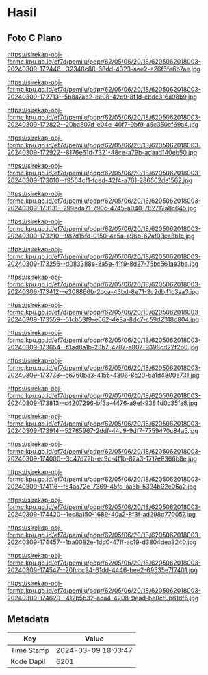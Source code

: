 # Hasil

## Foto C Plano

https://sirekap-obj-formc.kpu.go.id/ef7d/pemilu/pdpr/62/05/06/20/18/6205062018003-20240309-172446--32348c88-68dd-4323-aee2-e26f6fe6b7ae.jpg

https://sirekap-obj-formc.kpu.go.id/ef7d/pemilu/pdpr/62/05/06/20/18/6205062018003-20240309-172713--5b8a7ab2-ee08-42c9-8f1d-cbdc316a98b9.jpg

https://sirekap-obj-formc.kpu.go.id/ef7d/pemilu/pdpr/62/05/06/20/18/6205062018003-20240309-172822--20ba807d-e04e-40f7-9bf9-a5c350ef69a4.jpg

https://sirekap-obj-formc.kpu.go.id/ef7d/pemilu/pdpr/62/05/06/20/18/6205062018003-20240309-172922--8176e61d-7321-48ce-a79b-adaad140eb50.jpg

https://sirekap-obj-formc.kpu.go.id/ef7d/pemilu/pdpr/62/05/06/20/18/6205062018003-20240309-173010--f9504cf1-fced-42f4-a761-286502de1562.jpg

https://sirekap-obj-formc.kpu.go.id/ef7d/pemilu/pdpr/62/05/06/20/18/6205062018003-20240309-173131--299eda71-790c-4745-a040-762712a8c645.jpg

https://sirekap-obj-formc.kpu.go.id/ef7d/pemilu/pdpr/62/05/06/20/18/6205062018003-20240309-173210--987d15fd-0150-4e5a-a96b-62af03ca3b1c.jpg

https://sirekap-obj-formc.kpu.go.id/ef7d/pemilu/pdpr/62/05/06/20/18/6205062018003-20240309-173256--d083388e-8a5e-41f9-8d27-75bc561ae3ba.jpg

https://sirekap-obj-formc.kpu.go.id/ef7d/pemilu/pdpr/62/05/06/20/18/6205062018003-20240309-173412--e308866b-2bca-43bd-8e71-3c2db41c3aa3.jpg

https://sirekap-obj-formc.kpu.go.id/ef7d/pemilu/pdpr/62/05/06/20/18/6205062018003-20240309-173559--51cb53f9-e062-4e3a-8dc7-c59d2318d804.jpg

https://sirekap-obj-formc.kpu.go.id/ef7d/pemilu/pdpr/62/05/06/20/18/6205062018003-20240309-173654--f3ad8a1b-23b7-4787-a807-9398cd22f2b0.jpg

https://sirekap-obj-formc.kpu.go.id/ef7d/pemilu/pdpr/62/05/06/20/18/6205062018003-20240309-173738--c6760ba3-4155-4306-8c20-6a1d4800e731.jpg

https://sirekap-obj-formc.kpu.go.id/ef7d/pemilu/pdpr/62/05/06/20/18/6205062018003-20240309-173813--c4207296-bf3a-4476-a9ef-9384d0c35fa8.jpg

https://sirekap-obj-formc.kpu.go.id/ef7d/pemilu/pdpr/62/05/06/20/18/6205062018003-20240309-173914--52785967-2ddf-44c9-9df7-7759470c84a5.jpg

https://sirekap-obj-formc.kpu.go.id/ef7d/pemilu/pdpr/62/05/06/20/18/6205062018003-20240309-174000--3c47d72b-ec9c-4f1b-82a3-1717e8366b8e.jpg

https://sirekap-obj-formc.kpu.go.id/ef7d/pemilu/pdpr/62/05/06/20/18/6205062018003-20240309-174116--f54aa72e-7369-45fd-aa5b-5324b92e06a2.jpg

https://sirekap-obj-formc.kpu.go.id/ef7d/pemilu/pdpr/62/05/06/20/18/6205062018003-20240309-174420--1ec8a150-1689-40a2-8f3f-ad298d770057.jpg

https://sirekap-obj-formc.kpu.go.id/ef7d/pemilu/pdpr/62/05/06/20/18/6205062018003-20240309-174457--1ba0082e-1dd0-47ff-ac19-d3804dea3240.jpg

https://sirekap-obj-formc.kpu.go.id/ef7d/pemilu/pdpr/62/05/06/20/18/6205062018003-20240309-174547--20fccc94-61dd-4446-bee2-69535e7f7401.jpg

https://sirekap-obj-formc.kpu.go.id/ef7d/pemilu/pdpr/62/05/06/20/18/6205062018003-20240309-174620--412b5b32-ada4-4208-9ead-be0cf0b81df6.jpg


## Metadata

| Key        | Value               |
| ---------- | ------------------- |
| Time Stamp | 2024-03-09 18:03:47 |
| Kode Dapil | 6201                |



